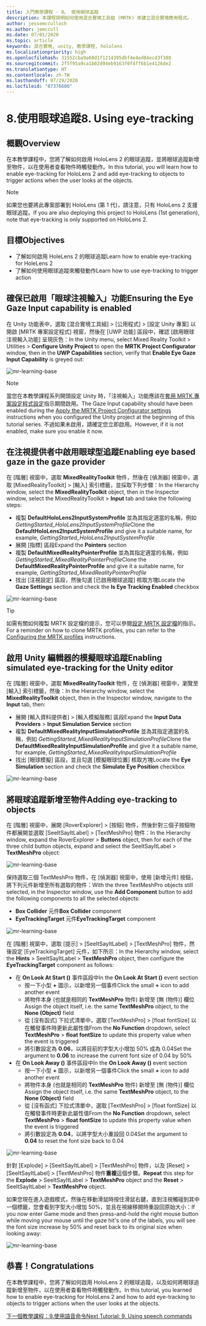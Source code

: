 ```yaml
---
title: 入門教學課程 - 8。 使用眼球追蹤
description: 本課程說明如何使用混合實境工具組 (MRTK) 來建立混合實境應用程式。
author: jessemcculloch
ms.author: jemccull
ms.date: 07/01/2020
ms.topic: article
keywords: 混合實境, unity, 教學課程, hololens
ms.localizationpriority: high
ms.openlocfilehash: 31552cba9a68d1f1214395dbf4e4ed84ecd3f388
ms.sourcegitcommit: 2f5f95a9ca1b02d94eb9163f0f4ff6b1e4126de2
ms.translationtype: HT
ms.contentlocale: zh-TW
ms.lasthandoff: 07/29/2020
ms.locfileid: "87376600"
---
```

# <a name="8-using-eye-tracking"></a><span data-ttu-id="68b39-105">8.使用眼球追蹤</span><span class="sxs-lookup"><span data-stu-id="68b39-105">8. Using eye-tracking</span></span>

## <a name="overview"></a><span data-ttu-id="68b39-106">概觀</span><span class="sxs-lookup"><span data-stu-id="68b39-106">Overview</span></span>

<span data-ttu-id="68b39-107">在本教學課程中，您將了解如何啟用 HoloLens 2 的眼球追蹤，並將眼球追蹤新增至物件，以在使用者查看物件時觸發動作。</span><span class="sxs-lookup"><span data-stu-id="68b39-107">In this tutorial, you will learn how to enable eye-tracking for HoloLens 2 and add eye-tracking to objects to trigger actions when the user looks at the objects.</span></span>

> [!NOTE]
> <span data-ttu-id="68b39-108">如果您也要將此專案部署到 HoloLens (第 1 代)，請注意，只有 HoloLens 2 支援眼球追蹤。</span><span class="sxs-lookup"><span data-stu-id="68b39-108">If you are also deploying this project to HoloLens (1st generation), note that eye-tracking is only supported on HoloLens 2.</span></span>

## <a name="objectives"></a><span data-ttu-id="68b39-109">目標</span><span class="sxs-lookup"><span data-stu-id="68b39-109">Objectives</span></span>

* <span data-ttu-id="68b39-110">了解如何啟用 HoleLens 2 的眼球追蹤</span><span class="sxs-lookup"><span data-stu-id="68b39-110">Learn how to enable eye-tracking for HoleLens 2</span></span>
* <span data-ttu-id="68b39-111">了解如何使用眼球追蹤來觸發動作</span><span class="sxs-lookup"><span data-stu-id="68b39-111">Learn how to use eye-tracking to trigger action</span></span>

## <a name="ensuring-the-eye-gaze-input-capability-is-enabled"></a><span data-ttu-id="68b39-112">確保已啟用「眼球注視輸入」功能</span><span class="sxs-lookup"><span data-stu-id="68b39-112">Ensuring the Eye Gaze Input capability is enabled</span></span>

<span data-ttu-id="68b39-113">在 Unity 功能表中，選取 [混合實境工具組] > [公用程式] > [設定 Unity 專案] 以開啟 [MRTK 專案設定程式] 視窗，然後在 [UWP 功能] 區段中，確認 [啟用眼球注視輸入功能] 呈現灰色：</span><span class="sxs-lookup"><span data-stu-id="68b39-113">In the Unity menu, select Mixed Reality Toolkit > Utilities > **Configure Unity Project** to open the **MRTK Project Configurator** window, then in the **UWP Capabilities** section, verify that **Enable Eye Gaze Input Capability** is greyed out:</span></span>

![mr-learning-base](images/mr-learning-base/base-08-section1-step1-1.png)

> [!NOTE]
> <span data-ttu-id="68b39-115">當您在本教學課程系列開頭設定 Unity 時，「注視輸入」功能應該在[套用 MRTK 專案設定程式設定](mr-learning-base-02.md#1-apply-the-mrtk-project-configurator-settings)指示期間啟用。</span><span class="sxs-lookup"><span data-stu-id="68b39-115">The Gaze Input capability should have been enabled during the [Apply the MRTK Project Configurator settings](mr-learning-base-02.md#1-apply-the-mrtk-project-configurator-settings) instructions when you configured the Unity project at the beginning of this tutorial series.</span></span> <span data-ttu-id="68b39-116">不過如果未啟用，請確定您立即啟用。</span><span class="sxs-lookup"><span data-stu-id="68b39-116">However, if it is not enabled, make sure you enable it now.</span></span>

## <a name="enabling-eye-based-gaze-in-the-gaze-provider"></a><span data-ttu-id="68b39-117">在注視提供者中啟用眼球型追蹤</span><span class="sxs-lookup"><span data-stu-id="68b39-117">Enabling eye based gaze in the gaze provider</span></span>

<span data-ttu-id="68b39-118">在 [階層] 視窗中，選取 **MixedRealityToolkit** 物件，然後在 [偵測器] 視窗中，選取 [MixedRealityToolkit] > [輸入] 索引標籤，並採取下列步驟：</span><span class="sxs-lookup"><span data-stu-id="68b39-118">In the Hierarchy window, select the **MixedRealityToolkit** object, then in the Inspector window, select the MixedRealityToolkit > **Input** tab and take the following steps:</span></span>

* <span data-ttu-id="68b39-119">複製 **DefaultHoloLens2InputSystemProfile** 並為其指定適當的名稱，例如 _GettingStarted_HoloLens2InputSystemProfile_</span><span class="sxs-lookup"><span data-stu-id="68b39-119">Clone the **DefaultHoloLens2InputSystemProfile** and give it a suitable name, for example, _GettingStarted_HoloLens2InputSystemProfile_</span></span>
* <span data-ttu-id="68b39-120">展開 [指標] 區段</span><span class="sxs-lookup"><span data-stu-id="68b39-120">Expand the **Pointers** section</span></span>
* <span data-ttu-id="68b39-121">複製 **DefaultMixedRealityPointerProfile** 並為其指定適當的名稱，例如 _GettingStarted_MixedRealityPointerProfile_</span><span class="sxs-lookup"><span data-stu-id="68b39-121">Clone the **DefaultMixedRealityPointerProfile** and give it a suitable name, for example, _GettingStarted_MixedRealityPointerProfile_</span></span>
* <span data-ttu-id="68b39-122">找出 [注視設定] 區段，然後勾選 [已啟用眼球追蹤] 核取方塊</span><span class="sxs-lookup"><span data-stu-id="68b39-122">Locate the **Gaze Settings** section and check the **Is Eye Tracking Enabled** checkbox</span></span>

![mr-learning-base](images/mr-learning-base/base-08-section2-step1-1.png)

> [!TIP]
> <span data-ttu-id="68b39-124">如需有關如何複製 MRTK 設定檔的提示，您可以參閱[設定 MRTK 設定檔](mr-learning-base-03.md)的指示。</span><span class="sxs-lookup"><span data-stu-id="68b39-124">For a reminder on how to clone MRTK profiles, you can refer to the [Configuring the MRTK profiles](mr-learning-base-03.md) instructions.</span></span>

## <a name="enabling-simulated-eye-tracking-for-the-unity-editor"></a><span data-ttu-id="68b39-125">啟用 Unity 編輯器的模擬眼球追蹤</span><span class="sxs-lookup"><span data-stu-id="68b39-125">Enabling simulated eye-tracking for the Unity editor</span></span>

<span data-ttu-id="68b39-126">在 [階層] 視窗中，選取 **MixedRealityToolkit** 物件，在 [偵測器] 視窗中，瀏覽至 [輸入] 索引標籤，然後：</span><span class="sxs-lookup"><span data-stu-id="68b39-126">In the Hierarchy window, select the **MixedRealityToolkit** object, then in the Inspector window, navigate to the **Input** tab, then:</span></span>

* <span data-ttu-id="68b39-127">展開 [輸入資料提供者]  >  [輸入模擬服務] 區段</span><span class="sxs-lookup"><span data-stu-id="68b39-127">Expand the **Input Data Providers** > **Input Simulation Service** section</span></span>
* <span data-ttu-id="68b39-128">複製 **DefaultMixedRealityInputSimulationProfile** 並為其指定適當的名稱，例如 _GettingStarted_MixedRealityInputSimulationProfile_</span><span class="sxs-lookup"><span data-stu-id="68b39-128">Clone the **DefaultMixedRealityInputSimulationProfile** and give it a suitable name, for example, _GettingStarted_MixedRealityInputSimulationProfile_</span></span>
* <span data-ttu-id="68b39-129">找出 [眼球模擬] 區段，並且勾選 [模擬眼球位置] 核取方塊</span><span class="sxs-lookup"><span data-stu-id="68b39-129">Locate the **Eye Simulation** section and check the **Simulate Eye Position** checkbox</span></span>

![mr-learning-base](images/mr-learning-base/base-08-section3-step1-1.png)

## <a name="adding-eye-tracking-to-objects"></a><span data-ttu-id="68b39-131">將眼球追蹤新增至物件</span><span class="sxs-lookup"><span data-stu-id="68b39-131">Adding eye-tracking to objects</span></span>

<span data-ttu-id="68b39-132">在 [階層] 視窗中，展開 [RoverExplorer] > [按鈕] 物件，然後針對三個子按鈕物件都展開並選取 [SeeItSayItLabel] > [TextMeshPro] 物件：</span><span class="sxs-lookup"><span data-stu-id="68b39-132">In the Hierarchy window, expand the RoverExplorer > **Buttons** object, then for each of the three child button objects, expand and select the SeeItSayItLabel > **TextMeshPro** object:</span></span>

![mr-learning-base](images/mr-learning-base/base-08-section4-step1-1.png)

<span data-ttu-id="68b39-134">保持選取三個 TextMeshPro 物件，在 [偵測器] 視窗中，使用 [新增元件] 按鈕，將下列元件新增至所有選取的物件：</span><span class="sxs-lookup"><span data-stu-id="68b39-134">With the three TextMeshPro objects still selected, in the Inspector window, use the **Add Component** button to add the following components to all the selected objects:</span></span>

* <span data-ttu-id="68b39-135">**Box Collider** 元件</span><span class="sxs-lookup"><span data-stu-id="68b39-135">**Box Collider** component</span></span>
* <span data-ttu-id="68b39-136">**EyeTrackingTarget** 元件</span><span class="sxs-lookup"><span data-stu-id="68b39-136">**EyeTrackingTarget** component</span></span>

![mr-learning-base](images/mr-learning-base/base-08-section4-step1-2.png)

<span data-ttu-id="68b39-138">在 [階層] 視窗中，選取 [提示] > [SeeItSayItLabel] > [TextMeshPro] 物件，然後設定 [EyeTrackingTarget] 元件，如下所示：</span><span class="sxs-lookup"><span data-stu-id="68b39-138">In the Hierarchy window, select the **Hints** > SeeItSayItLabel > **TextMeshPro** object, then configure the **EyeTrackingTarget** component as follows:</span></span>

* <span data-ttu-id="68b39-139">在 **On Look At Start ()** 事件區段中</span><span class="sxs-lookup"><span data-stu-id="68b39-139">In the **On Look At Start ()** event section</span></span>
  * <span data-ttu-id="68b39-140">按一下小型 **+** 圖示，以新增另一個事件</span><span class="sxs-lookup"><span data-stu-id="68b39-140">Click the small **+** icon to add another event</span></span>
  * <span data-ttu-id="68b39-141">將物件本身 (也就是相同的 **TextMeshPro** 物件) 新增至 [無 (物件)] 欄位</span><span class="sxs-lookup"><span data-stu-id="68b39-141">Assign the object itself, i.e. the same **TextMeshPro** object, to the **None (Object)** field</span></span>
  * <span data-ttu-id="68b39-142">從 [沒有函式] 下拉式清單中，選取 [TextMeshPro]  >  [float fontSize] 以在觸發事件時更新此屬性值</span><span class="sxs-lookup"><span data-stu-id="68b39-142">From the **No Function** dropdown, select **TextMeshPro** > **float fontSize** to update this property value when the event is triggered</span></span>
  * <span data-ttu-id="68b39-143">將引數設定為 **0.06**，以將目前的字型大小增加 50% 成為 0.04</span><span class="sxs-lookup"><span data-stu-id="68b39-143">Set the argument to **0.06** to increase the current font size of 0.04 by 50%</span></span>
* <span data-ttu-id="68b39-144">在 **On Look Away ()** 事件區段中</span><span class="sxs-lookup"><span data-stu-id="68b39-144">In the **On Look Away ()** event section</span></span>
  * <span data-ttu-id="68b39-145">按一下小型 **+** 圖示，以新增另一個事件</span><span class="sxs-lookup"><span data-stu-id="68b39-145">Click the small **+** icon to add another event</span></span>
  * <span data-ttu-id="68b39-146">將物件本身 (也就是相同的 **TextMeshPro** 物件) 新增至 [無 (物件)] 欄位</span><span class="sxs-lookup"><span data-stu-id="68b39-146">Assign the object itself, i.e. the same **TextMeshPro** object, to the **None (Object)** field</span></span>
  * <span data-ttu-id="68b39-147">從 [沒有函式] 下拉式清單中，選取 [TextMeshPro]  >  [float fontSize] 以在觸發事件時更新此屬性值</span><span class="sxs-lookup"><span data-stu-id="68b39-147">From the **No Function** dropdown, select **TextMeshPro** > **float fontSize** to update this property value when the event is triggered</span></span>
  * <span data-ttu-id="68b39-148">將引數設定為 **0.04**，以將字型大小重設回 0.04</span><span class="sxs-lookup"><span data-stu-id="68b39-148">Set the argument to **0.04** to reset the font size back to 0.04</span></span>

![mr-learning-base](images/mr-learning-base/base-08-section4-step1-3.png)

<span data-ttu-id="68b39-150">針對 [Explode] > [SeeItSayItLabel] > [TextMeshPro] 物件，以及 [Reset] > [SeeItSayItLabel] > [TextMeshPro] 物件**重複**這個步驟。</span><span class="sxs-lookup"><span data-stu-id="68b39-150">**Repeat** this step for the **Explode** > SeeItSayItLabel > **TextMeshPro** object and the **Reset** > SeeItSayItLabel > **TextMeshPro** object.</span></span>

<span data-ttu-id="68b39-151">如果您現在進入遊戲模式，然後在移動滑鼠時按住滑鼠右鍵，直到注視觸碰到其中一個標籤，您會看到字型大小增加 50%，並且在視線移開時重設回原始大小：</span><span class="sxs-lookup"><span data-stu-id="68b39-151">If you now enter Game mode and then press-and-hold the right mouse button while moving your mouse until the gaze hit's one of the labels, you will see the font size increase by 50% and reset back to its original size when looking away:</span></span>

![mr-learning-base](images/mr-learning-base/base-08-section4-step1-4.png)

## <a name="congratulations"></a><span data-ttu-id="68b39-153">恭喜！</span><span class="sxs-lookup"><span data-stu-id="68b39-153">Congratulations</span></span>

<span data-ttu-id="68b39-154">在本教學課程中，您將了解如何啟用 HoloLens 2 的眼球追蹤，以及如何將眼球追蹤新增至物件，以在使用者查看物件時觸發動作。</span><span class="sxs-lookup"><span data-stu-id="68b39-154">In this tutorial, you learned how to enable eye-tracking for HoloLens 2 and how to add eye-tracking to objects to trigger actions when the user looks at the objects.</span></span>

[<span data-ttu-id="68b39-155">下一個教學課程：9.使用語音命令</span><span class="sxs-lookup"><span data-stu-id="68b39-155">Next Tutorial: 9. Using speech commands</span></span>](mr-learning-base-09.md)